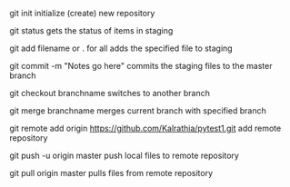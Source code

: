 git init initialize (create) new repository

git status gets the status of items in staging

git add filename or . for all adds the specified file to staging

git commit -m "Notes go here" commits the staging files to the master branch

git checkout branchname switches to another branch

git merge branchname merges current branch with specified branch

git remote add origin https://github.com/Kalrathia/pytest1.git add remote repository

git push -u origin master push local files to remote repository

git pull origin master pulls files from remote repository